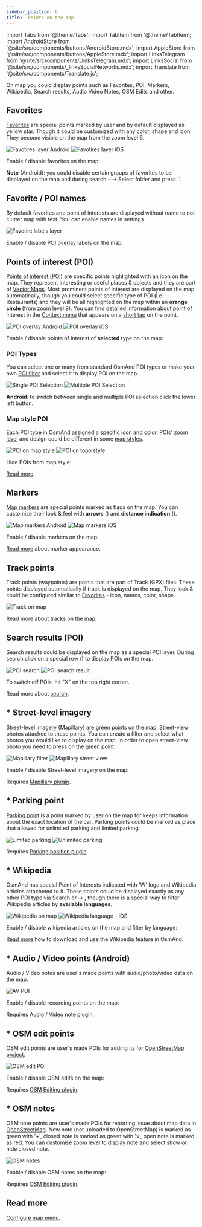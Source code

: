 ```yaml
---
sidebar_position: 6
title:  Points on the map
---
```


import Tabs from '@theme/Tabs';
import TabItem from '@theme/TabItem';
import AndroidStore from '@site/src/components/buttons/AndroidStore.mdx';
import AppleStore from '@site/src/components/buttons/AppleStore.mdx';
import LinksTelegram from '@site/src/components/_linksTelegram.mdx';
import LinksSocial from '@site/src/components/_linksSocialNetworks.mdx';
import Translate from '@site/src/components/Translate.js';


On map you could display points such as Favorites, POI, Markers, Wikipedia, Search results, Audio Video Notes, OSM Edits and other.

## Favorites

[Favorites](../personal/favorites.md) are special points marked by user and by default displayed as yellow star. Though it could be customized with any color, shape and icon. They become visible on the map from the zoom level 6.

![Favotires layer Android](@site/static/img/map/favorites_layer.png) ![Favotires layer iOS](@site/static/img/map/favorites_layer_ios.png)
 
Enable / disable favorites on the map:

<Translate android="true" ids="android_button_seq"/> <Translate android="true" ids="shared_string_menu,configure_map,favorites_item"/>

<p> </p>

<Translate ios="true" ids="ios_button_seq"/> <Translate ios="true" ids="menu,configure_map,favorites"/>

<p> </p>

**Note** (Android): you could disable certain groups of favorites to be displayed on the map and during search - <Translate android="true" ids="shared_string_menu,shared_string_my_places,shared_string_favorites"/> → Select folder and press '<Translate android="true" ids="shared_string_show_on_map"/>'.

## Favorite / POI names

By default favorites and point of interests are displayed without name to not clutter map with text. You can enable names in <Translate android="true" ids="configure_map"/> settings.

![Favotire labels layer](@site/static/img/map/favorite_labels_layer.png) 

Enable / disable POI overlay labels on the map:

<Translate android="true" ids="android_button_seq"/> <Translate android="true" ids="shared_string_menu,configure_map,layer_amenity_label"/>

<p> </p>

<Translate ios="true" ids="ios_button_seq"/> <Translate ios="true" ids="menu,configure_map,layer_amenity_label"/>

## Points of interest (POI)

[Points of interest (POI)](https://wiki.openstreetmap.org/wiki/Map_features#Amenity) are specific points highlighted with an icon on the map. They represent interesting or useful places & objects and they are part of [Vector Maps](../map/vector-maps.md). Most prominent points of interest are displayed on the map automatically, though you could select specific type of POI (i.e. Restaurants) and they will be all highlighted on the map within an **orange circle** (from zoom level 9). You can find detailed information about point of interest in the [Context menu](../map/map-context-menu.md) that appears on a [short tap](../map/map-context-menu.md#select-an-object-short-tap) on the point.

![POI overlay Android](@site/static/img/map/poi_overlay_android.png) ![POI overlay iOS](@site/static/img/map/poi_overlay_ios.png)

Enable / disable points of interest of **selected** type on the map:

<Translate android="true" ids="android_button_seq"/> <Translate android="true" ids="shared_string_menu,configure_map,layer_poi"/>

<p> </p>

<Translate ios="true" ids="ios_button_seq"/> <Translate ios="true" ids="menu,configure_map,poi_overlay"/>

### POI Types

You can select one or many from standard OsmAnd POI types or make your own [POI filter](../search/custom-poi-search.md) and select it to display POI on the map.

![Single POI Selection](@site/static/img/map/single_selection_android.png) ![Multiple POI Selection](@site/static/img/map/multiple_selection_android.png)

**Android**: to switch between single and multiple POI selection click the lower left button.

### Map style POI

Each POI type in OsmAnd assigned a specific icon and color. POIs' [zoom level](../map/vector-maps.md#details) and design could be different in some [map styles](../map/vector-maps.md#default-map-styles).

![POI on map style](@site/static/img/map/poi_layer.png) ![POI on topo style](@site/static/img/map/poi_layer_topo_style.png)

Hide POIs from map style:

<Translate android="true" ids="android_button_seq"/> <Translate android="true" ids="shared_string_menu,configure_map,map_widget_map_rendering,shared_string_hide"/>

<p> </p>

<Translate ios="true" ids="ios_button_seq"/> <Translate ios="true" ids="menu,map_settings_map,configure_map,rendering_category_hide"/>

<p> </p>

[Read more](../map/vector-maps.md#hide).

## Markers

[Map markers](../personal/markers.md) are special points marked as flags on the map. You can customize their look & feel with **arrows** (<Translate android="true" ids="show_arrows_on_the_map"/>) and **distance indication** (<Translate android="true" ids="show_direction"/>). 

![Map markers Android](@site/static/img/map/map_markers_android.png) ![Map markers iOS](@site/static/img/map/map_markers_ios.png)

Enable / disable markers on the map:

<Translate android="true" ids="android_button_seq"/> <Translate android="true" ids="shared_string_menu,configure_map,map_markers_item"/>

<p> </p>

<Translate ios="true" ids="ios_button_seq"/> <Translate ios="true" ids="menu,map_settings_map,configure_map,map_markers"/>

<p> </p>

[Read more](../widgets/markers.md#configure-marker-widgets-and-marker-appearance) about marker appearance.

## Track points

Track points (waypoints) are points that are part of Track (GPX) files. These points displayed automatically if track is displayed on the map. They look & could be configured similar to [Favorites](#favorites) - icon, names, color, shape.

![Track on map](@site/static/img/map/track_point_on_map.png)

[Read more](../map/tracks-on-map.md) about tracks on the map.


## Search results (POI)

Search results could be displayed on the map as a special POI layer. During search click on a special row (**<Translate android="true" ids="shared_string_show_on_map"/>**) to display POIs on the map.

![POI search](@site/static/img/map/poi_search.png) ![POI search result](@site/static/img/map/poi_search_result.png)

To switch off POIs, hit "X" on the top right corner.

Read more about [search](../search/index.md).

## * Street-level imagery

[Street-level imagery (Mapillary)](https://docs.osmand.net/en/main@latest../plugins/mapillary) are green points on the map. Street-view photos attached to these points. You can create a filter and select what photos you would like to display on the map. In order to open street-view photo you need to press on the green point.

![Mapillary filter](@site/static/img/map/mapillary_filter.png) ![Mapillary street view](@site/static/img/map/mapillary_street-view.png)

Enable / disable Street-level imagery on the map: 

<Translate android="true" ids="android_button_seq"/> <Translate android="true" ids="shared_string_menu,configure_map,street_level_imagery"/>

<p> </p>

<Translate ios="true" ids="ios_button_seq"/> <Translate ios="true" ids="menu,map_settings_map,configure_map,street_level_imagery"/>

<p> </p>

Requires [Mapillary plugin](../plugins/mapillary.md).

## * Parking point

[Parking point](../plugins/parking.md) is a point marked by user on the map for keeps information about the exact location of the car. Parking points could be marked as place that allowed for unlimited parking and limited parking.

![Limited parking](@site/static/img/map/context_menu_limited_parking.png) ![Unlimited parking](@site/static/img/map/context_menu_unlimited_parking.png)

Requires [Parking position plugin](../plugins/parking.md).

## * Wikipedia

OsmAnd has special Point of Interests indicated with 'W' logo and Wikipedia articles attacheted to it. These points could be displayed exactly as any other POI type via Search or <Translate android="true" ids="configure_map"/> → <Translate android="true" ids="layer_poi"/>, though there is a special way to filter Wikipedia articles by **available languages**.

![Wikipedia on map](@site/static/img/map/map-wikipedia-on-map.png) ![Wikipedia language - iOS](@site/static/img/map/map-wikipedia-language-ios.png)

Enable / disable wikipedia articles on the map and filter by language:

<Translate android="true" ids="android_button_seq"/> <Translate android="true" ids="shared_string_menu,configure_map,local_indexes_cat_wiki"/>

<p> </p>

<Translate ios="true" ids="ios_button_seq"/> <Translate ios="true" ids="menu,map_settings_map,configure_map,poi_overlay,res_wiki"/>

<p> </p>

[Read more](../plugins/wikipedia.md) how to download and use the Wikipedia feature in OsmAnd.

## * Audio / Video points (Android)

Audio / Video notes are user's made points with audio/photo/video data on the map. 

![AV POI](@site/static/img/map/av_poi.png)

Enable / disable recording points on the map:

<Translate android="true" ids="android_button_seq"/> <Translate android="true" ids="shared_string_menu,configure_map,layer_recordings"/>

<p> </p>

Requires [Audio / Video note plugin](../plugins/audio-video-notes.md).

## * OSM edit points 

OSM edit points are user's made POIs for adding its for [OpenStreetMap project](https://www.openstreetmap.org/).

![OSM edit POI](@site/static/img/map/osm_edit_poi.png)

Enable / disable OSM edits on the map:

<Translate android="true" ids="android_button_seq"/> <Translate android="true" ids="shared_string_menu,configure_map,layer_osm_edits"/>

<p> </p>

<Translate ios="true" ids="ios_button_seq"/> <Translate ios="true" ids="menu,map_settings_map,configure_map,osm_edits_title"/>

<p> </p>

Requires [OSM Editing plugin](../plugins/osm-editing.md).

## * OSM notes 

OSM note points are user's made POIs for reporting issue about map data in [OpenStreetMap](https://www.openstreetmap.org/). New note (not uploaded to OpenStreetMap) is marked as green with '+', closed note is marked as green with 'v', open note is marked as red.  You can customise zoom level to display note and select show or hide closed note.

![OSM notes](@site/static/img/map/osm_note.png)

Enable / disable OSM notes on the map:

<Translate android="true" ids="android_button_seq"/> <Translate android="true" ids="shared_string_menu,configure_map,layer_osm_bugs"/>

<p> </p>

<Translate ios="true" ids="ios_button_seq"/> <Translate ios="true" ids="menu,map_settings_map,configure_map,osm_notes_online_layer"/>

<p> </p>

Requires [OSM Editing plugin](../plugins/osm-editing.md#how-to-report-a-mistake).

## Read more
  [Configure map menu](../map/configure-map-menu.md).
